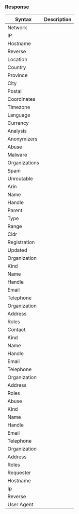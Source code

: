 ### Response

| Syntax            | Description       |
|-------------------|-------------------|
| Network           |                   |
| IP                |                   |
| Hostname          |                   |
| Reverse           |                   |
| Location          |                   |
| Country           |                   |
| Province          |                   |
| City              |                   |
| Postal            |                   |
| Coordinates       |                   |
| Timezone          |                   |
| Language          |                   |
| Currency          |                   |
| Analysis          |                   |
| Anonymizers       |                   |
| Abuse             |                   |
| Malware           |                   |
| Organizations     |                   |
| Spam              |                   |
| Unroutable        |                   |
| Arin              |                   |
| Name              |                   |
| Handle            |                   |
| Parent            |                   |
| Type              |                   |
| Range             |                   |
| Cidr              |                   |
| Registration      |                   |
| Updated           |                   |
| Organization      |                   |
| Kind              |                   |
| Name              |                   |
| Handle            |                   |
| Email             |                   |
| Telephone         |                   |
| Organization      |                   |
| Address           |                   |
| Roles             |                   |
| Contact           |                   |
| Kind              |                   |
| Name              |                   |
| Handle            |                   |
| Email             |                   |
| Telephone         |                   |
| Organization      |                   |
| Address           |                   |
| Roles             |                   |
| Abuse             |                   |
| Kind              |                   |
| Name              |                   |
| Handle            |                   |
| Email             |                   |
| Telephone         |                   |
| Organization      |                   |
| Address           |                   |
| Roles             |                   |
| Requester         |                   |
| Hostname          |                   |
| Ip                |                   |
| Reverse           |                   |
| User Agent        |                   |